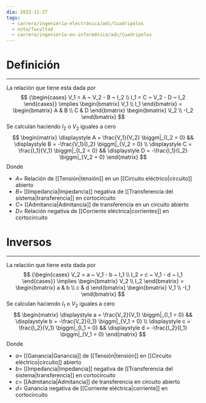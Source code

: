 ```yaml
---
dia: 2023-11-27
tags:
  - carrera/ingeniería-electrónica/adc/Cuadripolos
  - nota/facultad
  - carrera/ingeniería-en-informática/adc/Cuadripolos
---
```

# Definición
---
La relación que tiene esta dada por $$ {\begin{cases} 
	V_1 = A ~ V_2 - B ~ I_2 \\ 
	I_1 = C ~ V_2 - D ~ I_2
\end{cases}} \implies 
\begin{bmatrix} V_1 \\ I_1 \end{bmatrix} = \begin{bmatrix} 
	A & B  \\ 
	C & D
\end{bmatrix} \begin{bmatrix} V_2 \\ -I_2 \end{bmatrix} $$
Se calculan haciendo $I_2$ o $V_2$ iguales a cero $$ \begin{matrix} 
	\displaystyle
	A = \frac{V_1}{V_2} \biggm|_{I_2 = 0} && 
	\displaystyle
	B = -\frac{V_1}{I_2} \biggm|_{V_2 = 0} \\ 
	\displaystyle
	C = \frac{I_1}{V_1} \biggm|_{I_2 = 0} && 
	\displaystyle
	D = -\frac{I_1}{I_2} \biggm|_{V_2 = 0}  
\end{matrix} $$
Donde 
* $A =$ Relación de [[Tensión|tensión]] en un [[Circuito eléctrico|circuito]] abierto
* $B =$ [[Impedancia|Impedancia]] negativa de [[Transferencia del sistema|transferencia]] en cortocircuito
* $C =$ [[Admitancia|Admitancia]] de transferencia en un circuito abierto
* $D =$ Relación negativa de [[Corriente eléctrica|corrientes]] en cortocircuito

# Inversos
---
 La relación que tiene esta dada por $$ {\begin{cases} 
	V_2 = a ~ V_1 - b ~ I_1 \\ 
	I_2 = c ~ V_1 - d ~ I_1
\end{cases}} \implies 
\begin{bmatrix} V_2 \\ I_2 \end{bmatrix} = \begin{bmatrix} 
	a & b  \\ 
	c & d
\end{bmatrix} \begin{bmatrix} V_1 \\ -I_1 \end{bmatrix} $$
Se calculan haciendo $I_1$ o $V_2$ iguales a cero $$ \begin{matrix} 
	\displaystyle
	a = \frac{V_2}{V_1} \biggm|_{I_1 = 0} && 
	\displaystyle
	b = -\frac{V_2}{I_1} \biggm|_{V_1 = 0} \\ 
	\displaystyle
	c = \frac{I_2}{V_1} \biggm|_{I_1 = 0} && 
	\displaystyle
	d = -\frac{I_2}{I_1} \biggm|_{V_1 = 0}  
\end{matrix} $$
Donde 
* $a =$ [[Ganancia|Ganancia]] de [[Tensión|tensión]] en [[Circuito eléctrico|circuito]] abierto
* $b =$ [[Impedancia|Impedancia]] negativa de [[Transferencia del sistema|transferencia]] en cortocircuito
* $c =$ [[Admitancia|Admitancia]] de transferencia en circuito abierto
* $d =$ Ganancia negativa de [[Corriente eléctrica|corriente]] en cortocircuito